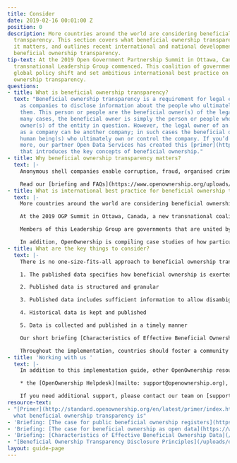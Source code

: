 ```yaml
---
title: Consider
date: 2019-02-16 00:01:00 Z
position: 0
description: More countries around the world are considering beneficial ownership
  transparency. This section covers what beneficial ownership transparency is, why
  it matters, and outlines recent international and national developments towards
  beneficial ownership transparency.
tip-text: At the 2019 Open Government Partnership Summit in Ottawa, Canada, a new
  transnational Leadership Group commenced. This coalition of governments will drive
  global policy shift and set ambitious international best practice on beneficial
  ownership transparency.
questions:
- title: What is beneficial ownership transparency?
  text: "Beneficial ownership transparency is a requirement for legal entities such
    as companies to disclose information about the people who ultimately own or control
    them. This person or people are the beneficial owner(s) of the legal entity. \n\nIn
    many cases, the beneficial owner is simply the person or people who are legal
    owner(s) of the entity in question. However, the legal owner of an entity such
    as a company can be another company; in such cases the beneficial owner is the
    human being(s) who ultimately own or control the company. If you’d like to learn
    more, our partner Open Data Services has created this [primer](http://standard.openownership.org/en/latest/primer/index.html)
    that introduces the key concepts of beneficial ownership."
- title: Why beneficial ownership transparency matters?
  text: |-
    Anonymous shell companies enable corruption, fraud, organised crime and tax evasion. This undermines trust in companies and discourages investment. Public access to high quality data on who owns companies is essential to prevent corruption, organised crime and tax evasion. It improves the business environment by increasing competitiveness and reducing risk, and helps businesses and governments understand who they are doing business with.

    Read our [briefing and FAQs](https://www.openownership.org/uploads/the-case-for-public-beneficial-ownership.pdf) on why public beneficial ownership registers are important.
- title: What is international best practice for beneficial ownership transparency?
  text: |-
    More countries around the world are considering beneficial ownership transparency, including through making Open Government Partnership (OGP) National Action Plan commitments, meeting the beneficial ownership requirement in the Extractive Industries Transparency Initiative (EITI) Standard, and in Europe through implementing the 5th Anti-Money Laundering Directive.

    At the 2019 OGP Summit in Ottawa, Canada, a new transnational coalition of governments commenced that will drive a global policy shift towards free, open source publicly accessible beneficial ownership data for companies, and set ambitious international best practice on beneficial ownership transparency.

    Members of this Leadership Group are governments that are united by a common vision of simple access by business, civil society, and other government actors to public, open data of corporate beneficial ownership that is linked transnationally. OpenOwnership coordinates the Leadership Group, provides technical assistance and facilitates discussions on international best practice and produces related guidance. You can read more about the Leadership Group [here](https://www.openownership.org/news/new-at-the-ogp-summit-openownership-and-uk-government-launch-a-major-collective-action-platform-and-we-scale-up-our-help-for-implementers/) and view the draft international [Beneficial Ownership Transparency Disclosure Principles](https://www.openownership.org/uploads/oo-disclosure-principles.pdf).

    In addition, OpenOwnership is compiling case studies of how particular countries are implementing beneficial ownership transparency; these will be available on this website in the future.
- title: What are the key things to consider?
  text: |-
    There is no one-size-fits-all approach to beneficial ownership transparency, but there are some characteristics of effective beneficial ownership data that help drive policy impact across most contexts. These are:

    1. The published data specifies how beneficial ownership is exerted, and the percentage ownership

    2. Published data is structured and granular

    3. Published data includes sufficient information to allow disambiguation

    4. Historical data is kept and published

    5. Data is collected and published in a timely manner

    Our short briefing [Characteristics of Effective Beneficial Ownership Data](https://www.openownership.org/uploads/oo-characteristics-effective-bo-data.pdf) discusses recommendations for implementing each characteristic, and may serve as a useful summary of key things to think about when considering beneficial ownership transparency.

    Throughout the implementation, countries should foster a community of people and organisations - across government, business and civil society - who use beneficial ownership data for public good, and who can contribute to ongoing refinements and improvements of your beneficial ownership transparency policy. This will help sustain and improve policy impact over time.
- title: 'Working with us '
  text: |-
    In addition to this implementation guide, other OpenOwnership resources are:

    * the [OpenOwnership Helpdesk](mailto: support@openownership.org), which provides support with a range of technical and policy issues

    If you need additional support, please contact our team on [support@openownership.org](mailto:support@openownership.org).
resource-text:
- "[Primer](http://standard.openownership.org/en/latest/primer/index.html) outlining
  what beneficial ownership transparency is"
- 'Briefing: [The case for public beneficial ownership registers](https://www.openownership.org/uploads/the-case-for-public-beneficial-ownership.pdf)'
- 'Briefing: [The case for beneficial ownership as open data](https://www.openownership.org/uploads/briefing-on-beneficial-ownership-as-open-data.pdf)'
- 'Briefing: [Characteristics of Effective Beneficial Ownership Data](/uploads/oo-characteristics-effective-bo-data.pdf)'
- "[Beneficial Ownership Transparency Disclosure Principles](/uploads/oo-disclosure-principles.pdf)"
layout: guide-page
---
```


